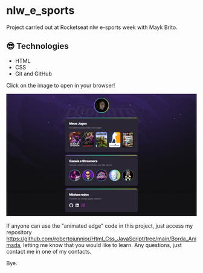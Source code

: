 # nlw_e_sports
Project carried out at Rocketseat nlw e-sports week with Mayk Brito.

##  😎 Technologies

- HTML
- CSS
- Git and GitHub

Click on the image to open in your browser!

<a target="_blank" href="https://robertojunnior.github.io/nlw_e_sports/"><img src="https://github.com/robertojunnior/nlw_e_sports/blob/main/assets/nlw-esports-capture.png.png?raw=true" alt="imagem do projeto nlw e-sports"></a>

If anyone can use the "animated edge" code in this project, just access my repository https://github.com/robertojunnior/Html_Css_JavaScript/tree/main/Borda_Animada, letting me know that you would like to learn.
Any questions, just contact me in one of my contacts.

Bye.
